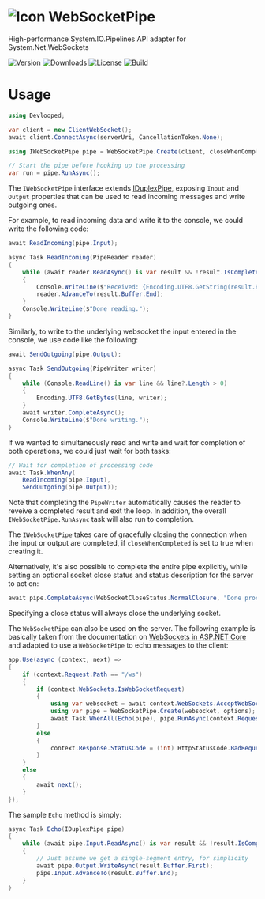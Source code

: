![Icon](https://raw.githubusercontent.com/devlooped/WebSocketPipe/main/assets/img/icon.png) WebSocketPipe
============

High-performance System.IO.Pipelines API adapter for System.Net.WebSockets

[![Version](https://img.shields.io/nuget/vpre/WebSocketPipe.svg?color=royalblue)](https://www.nuget.org/packages/WebSocketPipe)
[![Downloads](https://img.shields.io/nuget/dt/WebSocketPipe.svg?color=green)](https://www.nuget.org/packages/WebSocketPipe)
[![License](https://img.shields.io/github/license/devlooped/WebSocketPipe.svg?color=blue)](https://github.com/devlooped/WebSocketPipe/blob/main/license.txt)
[![Build](https://github.com/devlooped/WebSocketPipe/workflows/build/badge.svg?branch=main)](https://github.com/devlooped/WebSocketPipe/actions)

# Usage

```csharp
using Devlooped;

var client = new ClientWebSocket();
await client.ConnectAsync(serverUri, CancellationToken.None);

using IWebSocketPipe pipe = WebSocketPipe.Create(client, closeWhenCompleted: true);

// Start the pipe before hooking up the processing
var run = pipe.RunAsync();
```

The `IWebSocketPipe` interface extends [IDuplexPipe](https://docs.microsoft.com/en-us/dotnet/api/system.io.pipelines.iduplexpipe?view=dotnet-plat-ext-5.0), 
exposing `Input` and `Output` properties that can be used to 
read incoming messages and write outgoing ones.

For example, to read incoming data and write it to the console, 
we could write the following code:

```csharp
await ReadIncoming(pipe.Input);

async Task ReadIncoming(PipeReader reader)
{
    while (await reader.ReadAsync() is var result && !result.IsCompleted)
    {
        Console.WriteLine($"Received: {Encoding.UTF8.GetString(result.Buffer)}");
        reader.AdvanceTo(result.Buffer.End);
    }
    Console.WriteLine($"Done reading.");
}
```

Similarly, to write to the underlying websocket the input 
entered in the console, we use code like the following: 

```csharp
await SendOutgoing(pipe.Output);

async Task SendOutgoing(PipeWriter writer)
{
    while (Console.ReadLine() is var line && line?.Length > 0)
    {
        Encoding.UTF8.GetBytes(line, writer);
    }
    await writer.CompleteAsync();
    Console.WriteLine($"Done writing.");
}
```

If we wanted to simultaneously read and write and wait for 
completion of both operations, we could just wait for both 
tasks:

```csharp
// Wait for completion of processing code
await Task.WhenAny(
    ReadIncoming(pipe.Input),
    SendOutgoing(pipe.Output));
```

Note that completing the `PipeWriter` automatically causes the 
reader to reveive a completed result and exit the loop. In addition, 
the overall `IWebSocketPipe.RunAsync` task will also run to completion. 


The `IWebSocketPipe` takes care of gracefully closing the connection 
when the input or output are completed, if `closeWhenCompleted` is set 
to true when creating it. 

Alternatively, it's also possible to complete the entire pipe explicitly, 
while setting an optional socket close status and status description for 
the server to act on:

```csharp
await pipe.CompleteAsync(WebSocketCloseStatus.NormalClosure, "Done processing");
```

Specifying a close status will always close the underlying socket.

The `WebSocketPipe` can also be used on the server. The following example is basically 
taken from the documentation on [WebSockets in ASP.NET Core](https://docs.microsoft.com/en-us/aspnet/core/fundamentals/websockets?view=aspnetcore-5.0#configure-the-middleware) 
and adapted to use a `WebSocketPipe` to echo messages to the client:

```csharp
app.Use(async (context, next) =>
{
    if (context.Request.Path == "/ws")
    {
        if (context.WebSockets.IsWebSocketRequest)
        {
            using var websocket = await context.WebSockets.AcceptWebSocketAsync();
            using var pipe = WebSocketPipe.Create(websocket, options);
            await Task.WhenAll(Echo(pipe), pipe.RunAsync(context.RequestAborted));
        }
        else
        {
            context.Response.StatusCode = (int) HttpStatusCode.BadRequest;
        }
    }
    else
    {
        await next();
    }
});
```

The sample `Echo` method is simply:

```csharp
async Task Echo(IDuplexPipe pipe)
{
    while (await pipe.Input.ReadAsync() is var result && !result.IsCompleted)
    {
        // Just assume we get a single-segment entry, for simplicity
        await pipe.Output.WriteAsync(result.Buffer.First);
        pipe.Input.AdvanceTo(result.Buffer.End);
    }
}
```